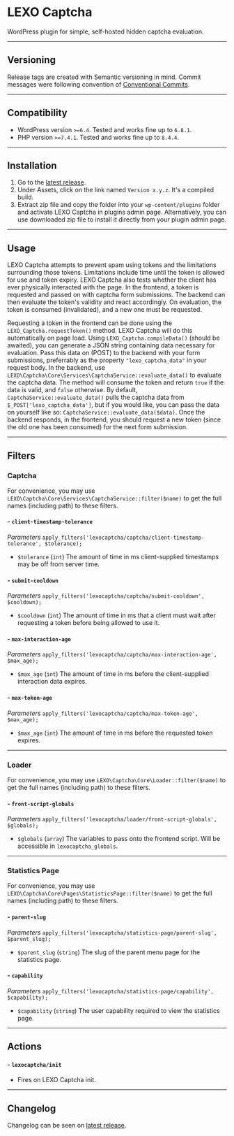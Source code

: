 # LEXO Captcha
WordPress plugin for simple, self-hosted hidden captcha evaluation.

---
## Versioning
Release tags are created with Semantic versioning in mind. Commit messages were following convention of [Conventional Commits](https://www.conventionalcommits.org/).

---
## Compatibility
- WordPress version `>=6.4`. Tested and works fine up to `6.8.1`.
- PHP version `>=7.4.1`. Tested and works fine up to `8.4.4`.

---
## Installation
1. Go to the [latest release](https://github.com/lexo-ch/lexo-captcha/releases/latest/).
2. Under Assets, click on the link named `Version x.y.z`. It's a compiled build.
3. Extract zip file and copy the folder into your `wp-content/plugins` folder and activate LEXO Captcha in plugins admin page. Alternatively, you can use downloaded zip file to install it directly from your plugin admin page.

---
## Usage
LEXO Captcha attempts to prevent spam using tokens and the limitations surrounding those tokens. Limitations include time until the token is allowed for use and token expiry. LEXO Captcha also tests whether the client has ever physically interacted with the page. In the frontend, a token is requested and passed on with captcha form submissions. The backend can then evaluate the token's validity and react accordingly. On evaluation, the token is consumed (invalidated), and a new one must be requested.

Requesting a token in the frontend can be done using the `LEXO_Captcha.requestToken()` method. LEXO Captcha will do this automatically on page load. Using `LEXO_Captcha.compileData()` (should be awaited), you can generate a JSON string containing data necessary for evaluation. Pass this data on (POST) to the backend with your form submissions, preferrably as the property `"lexo_captcha_data"` in your request body. In the backend, use `LEXO\Captcha\Core\Services\CaptchaService::evaluate_data()` to evaluate the captcha data. The method will consume the token and return `true` if the data is valid, and `false` otherwise. By default, `CaptchaService::evaluate_data()` pulls the captcha data from `$_POST['lexo_captcha_data']`, but if you would like, you can pass the data on yourself like so: `CaptchaService::evaluate_data($data)`. Once the backend responds, in the frontend, you should request a new token (since the old one has been consumed) for the next form submission.

---
## Filters
### Captcha
For convenience, you may use `LEXO\Captcha\Core\Services\CaptchaService::filter($name)` to get the full names (including path) to these filters.

#### - `client-timestamp-tolerance`
*Parameters*
`apply_filters('lexocaptcha/captcha/client-timestamp-tolerance', $tolerance);`
- `$tolerance` (`int`) The amount of time in ms client-supplied timestamps may be off from server time.

#### - `submit-cooldown`
*Parameters*
`apply_filters('lexocaptcha/captcha/submit-cooldown', $cooldown);`
- `$cooldown` (`int`) The amount of time in ms that a client must wait after requesting a token before being allowed to use it.

#### - `max-interaction-age`
*Parameters*
`apply_filters('lexocaptcha/captcha/max-interaction-age', $max_age);`
- `$max_age` (`int`) The amount of time in ms before the client-supplied interaction data expires.

#### - `max-token-age`
*Parameters*
`apply_filters('lexocaptcha/captcha/max-token-age', $max_age);`
- `$max_age` (`int`) The amount of time in ms before the requested token expires.

---
### Loader
For convenience, you may use `LEXO\Captcha\Core\Loader::filter($name)` to get the full names (including path) to these filters.

#### - `front-script-globals`
*Parameters*
`apply_filters('lexocaptcha/loader/front-script-globals', $globals);`
- `$globals` (`array`) The variables to pass onto the frontend script. Will be accessible in `lexocaptcha_globals`.

---
### Statistics Page
For convenience, you may use `LEXO\Captcha\Core\Pages\StatisticsPage::filter($name)` to get the full names (including path) to these filters.

#### - `parent-slug`
*Parameters*
`apply_filters('lexocaptcha/statistics-page/parent-slug', $parent_slug);`
- `$parent_slug` (`string`) The slug of the parent menu page for the statistics page.

#### - `capability`
*Parameters*
`apply_filters('lexocaptcha/statistics-page/capability', $capability);`
- `$capability` (`string`) The user capability required to view the statistics page.

---
## Actions
#### - `lexocaptcha/init`
- Fires on LEXO Captcha init.

---
## Changelog
Changelog can be seen on [latest release](https://github.com/lexo-ch/lexo-captcha/releases/latest/).
